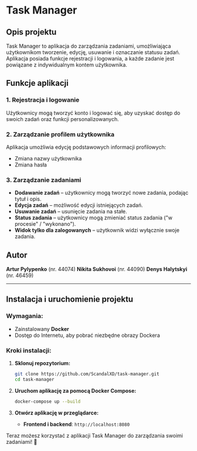 # Task Manager

## Opis projektu
Task Manager to aplikacja do zarządzania zadaniami, umożliwiająca użytkownikom tworzenie, edycję, usuwanie i oznaczanie statusu zadań. Aplikacja posiada funkcje rejestracji i logowania, a każde zadanie jest powiązane z indywidualnym kontem użytkownika.

## Funkcje aplikacji

### 1. Rejestracja i logowanie
Użytkownicy mogą tworzyć konto i logować się, aby uzyskać dostęp do swoich zadań oraz funkcji personalizowanych.

### 2. Zarządzanie profilem użytkownika
Aplikacja umożliwia edycję podstawowych informacji profilowych:
- Zmiana nazwy użytkownika
- Zmiana hasła

### 3. Zarządzanie zadaniami
- **Dodawanie zadań** – użytkownicy mogą tworzyć nowe zadania, podając tytuł i opis.
- **Edycja zadań** – możliwość edycji istniejących zadań.
- **Usuwanie zadań** – usunięcie zadania na stałe.
- **Status zadania** – użytkownicy mogą zmieniać status zadania ("w procesie" / "wykonano").
- **Widok tylko dla zalogowanych** – użytkownik widzi wyłącznie swoje zadania.

## Autor
**Artur Pylypenko** (nr. 44074)
**Nikita Sukhovoi** (nr. 44090)
**Denys Halytskyi** (nr. 46459)

---

## Instalacja i uruchomienie projektu

### Wymagania:
- Zainstalowany **Docker**
- Dostęp do Internetu, aby pobrać niezbędne obrazy Dockera

### Kroki instalacji:
1. **Sklonuj repozytorium:**
   ```sh
   git clone https://github.com/ScandalXD/task-manager.git
   cd task-manager
   ```

2. **Uruchom aplikację za pomocą Docker Compose:**
   ```sh
   docker-compose up --build
   ```

3. **Otwórz aplikację w przeglądarce:**
   - **Frontend i backend**: `http://localhost:8080`

Teraz możesz korzystać z aplikacji Task Manager do zarządzania swoimi zadaniami! 🚀

